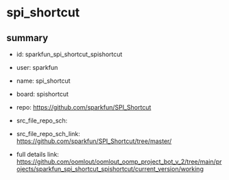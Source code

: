 # spi_shortcut
 
## summary 
* id: sparkfun_spi_shortcut_spishortcut
* user: sparkfun
* name: spi_shortcut
* board: spishortcut
* repo: https://github.com/sparkfun/SPI_Shortcut



* src_file_repo_sch: 
* src_file_repo_sch_link: https://github.com/sparkfun/SPI_Shortcut/tree/master/
* full details link: https://github.com/oomlout/oomlout_oomp_project_bot_v_2/tree/main/projects/sparkfun_spi_shortcut_spishortcut/current_version/working  







